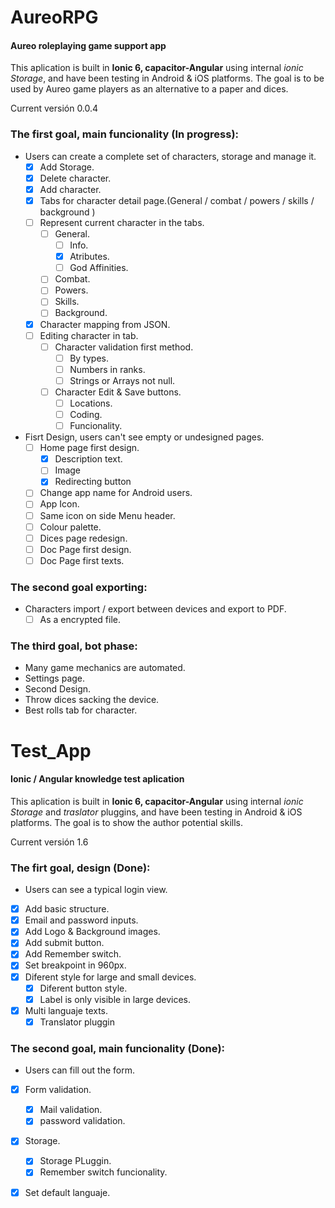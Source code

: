 # AureoRPG
#### Aureo roleplaying game support app

This aplication is built in **Ionic 6, capacitor-Angular** using internal *ionic Storage*, and have been testing in Android  & iOS platforms.
The goal is to be used by Aureo game players as an alternative to a paper and dices.

Current versión 0.0.4 

### The first goal, main funcionality (In progress):
- Users can create a complete set of characters, storage and manage it.
  - [x] Add Storage.
  - [x] Delete character.
  - [x] Add character.
  - [x] Tabs for character detail page.(General / combat / powers / skills / background )
  - [ ] Represent current character in the tabs.
    - [ ] General.
      - [ ] Info.
      - [x] Atributes.
      - [ ] God Affinities.
    - [ ] Combat.
    - [ ] Powers.
    - [ ] Skills.
    - [ ] Background.
  - [x] Character mapping from JSON.
  - [ ] Editing character in tab.
    - [ ] Character validation first method.
      - [ ] By types.
      - [ ] Numbers in ranks.
      - [ ] Strings or Arrays not null.
    - [ ] Character Edit & Save buttons.
      - [ ] Locations.
      - [ ] Coding.
      - [ ] Funcionality.
 
- Fisrt Design, users can't see empty or undesigned pages.
  - [ ] Home page first design.
    - [x] Description text.
    - [ ] Image
    - [x] Redirecting button
  - [ ] Change app name for Android users.
  - [ ] App Icon.
  - [ ] Same icon on side Menu header.
  - [ ] Colour palette.
  - [ ] Dices page redesign.
  - [ ] Doc Page first design.
  - [ ] Doc Page first texts.

### The second goal exporting:
- Characters import / export between devices and export to PDF.
	- [ ] As a encrypted file.

### The third goal, bot phase: 
- Many game mechanics are automated.
- Settings page.
- Second Design.
- Throw dices sacking the device.
- Best rolls tab for character.







# Test_App
#### Ionic / Angular knowledge test aplication

This aplication is built in **Ionic 6, capacitor-Angular** using internal *ionic Storage* and *traslator* pluggins, and have been testing in Android  & iOS platforms.
The goal is to show the author potential skills.

Current versión 1.6 

### The firt goal, design (Done):
- Users can see a typical login view.
- [x] Add basic structure.
- [x] Email and password inputs.
- [x] Add Logo & Background images.
- [x] Add submit button.
- [x] Add Remember switch.
- [x] Set breakpoint in 960px.
- [x] Diferent style for large and small devices.
  - [x] Diferent button style.
  - [x] Label is only visible in large devices.
- [x] Multi languaje texts.
  - [x] Translator pluggin

### The second goal, main funcionality (Done):
- Users can fill out the form.
- [x] Form validation.
  - [x] Mail validation.
  - [x] password validation.
- [x] Storage.
  - [x] Storage PLuggin.
  - [x] Remember switch funcionality.
- [x] Set default languaje.

